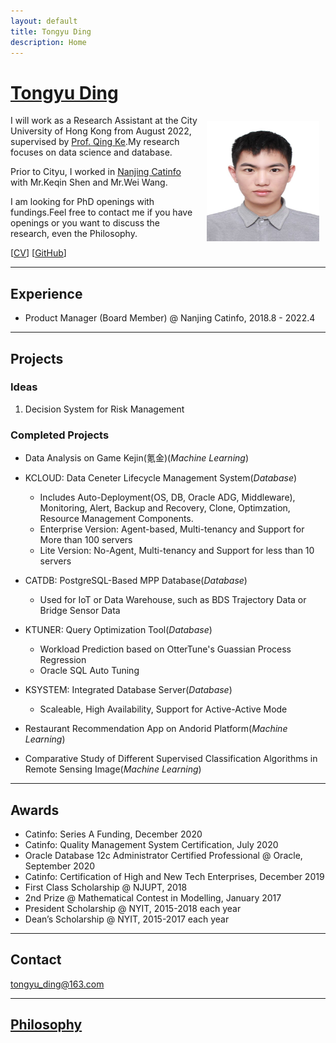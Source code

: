 ```yaml
---
layout: default
title: Tongyu Ding
description: Home
---
```


# [Tongyu Ding](/index.html)
<img src="/static/dty.jpg" alt="TY" style="width: 180px; height: 192px; float: right; margin: 10px"/>

I will work as a Research Assistant at the City University of Hong Kong from August 2022, supervised by [Prof. Qing Ke](https://qke.github.io/).My research focuses on data science and database.

Prior to Cityu, I worked in [Nanjing Catinfo](https://www.catinfo.cn/) with Mr.Keqin Shen and Mr.Wei Wang.

I am looking for PhD openings with fundings.Feel free to contact me if you have openings or you want to discuss the research, even the Philosophy.

[[CV](/ding_cv.pdf)] [[GitHub](https://github.com/tongyuding)]

---

## Experience

- Product Manager (Board Member) @ Nanjing Catinfo, 2018.8 - 2022.4

---

## Projects

### Ideas

1. Decision System for Risk Management

### Completed Projects

- Data Analysis on Game Kejin(氪金)(_Machine Learning_)

+ KCLOUD: Data Ceneter Lifecycle Management System(_Database_)
  - Includes Auto-Deployment(OS, DB, Oracle ADG, Middleware), Monitoring, Alert, Backup and Recovery, Clone, Optimzation, Resource Management Components.
  - Enterprise Version: Agent-based, Multi-tenancy and Support for More than 100 servers
  - Lite Version: No-Agent, Multi-tenancy and Support for less than 10 servers

+ CATDB: PostgreSQL-Based MPP Database(_Database_)
  - Used for IoT or Data Warehouse, such as BDS Trajectory Data or Bridge Sensor Data

+ KTUNER: Query Optimization Tool(_Database_)
  - Workload Prediction based on OtterTune's Guassian Process Regression
  - Oracle SQL Auto Tuning 

+ KSYSTEM: Integrated Database Server(_Database_)
  - Scaleable, High Availability, Support for Active-Active Mode
  
- Restaurant Recommendation App on Andorid Platform(_Machine Learning_)

- Comparative Study of Different Supervised Classification Algorithms in Remote Sensing Image(_Machine Learning_)

---

## Awards

- Catinfo: Series A Funding, December 2020
- Catinfo: Quality Management System Certification, July 2020
- Oracle Database 12c Administrator Certified Professional @ Oracle, September 2020
- Catinfo: Certification of High and New Tech Enterprises, December 2019
- First Class Scholarship @ NJUPT, 2018
- 2nd Prize @ Mathematical Contest in Modelling, January 2017
- President Scholarship @ NYIT, 2015-2018 each year
- Dean’s Scholarship @ NYIT, 2015-2017 each year

---

## Contact

tongyu_ding@163.com

---

## [Philosophy](/notes.html)
